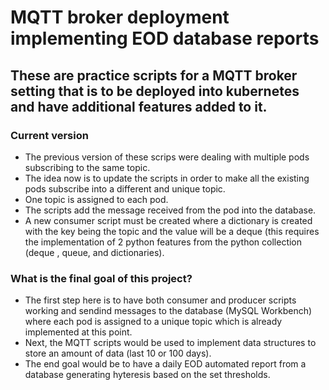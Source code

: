 # MQTT broker deployment implementing EOD database reports

## These are practice scripts for a MQTT broker setting that is to be deployed into kubernetes and have additional features added to it.

### Current version
- The previous version of these scrips were dealing with multiple pods subscribing to the same topic.
- The idea now is to update the scripts in order to make all the existing pods subscribe into a different and unique topic. 
- One topic is assigned to each pod.
- The scripts add the message received from the pod into the database.
- A new consumer script must be created where a dictionary is created with the key being the topic and the value will be a deque (this requires the implementation of 2 python features 
from the python collection (deque , queue, and dictionaries).

### What is the final goal of this project?

- The first step here is to have both consumer and producer scripts working and sendind messages to the database (MySQL Workbench) where each pod is assigned to a unique topic which is already
implemented at this point.
- Next, the MQTT scripts would be used to implement data structures to store an amount of data (last 10 or 100 days).
- The end goal would be to have a daily EOD automated report from a database generating hyteresis based on the set thresholds.


